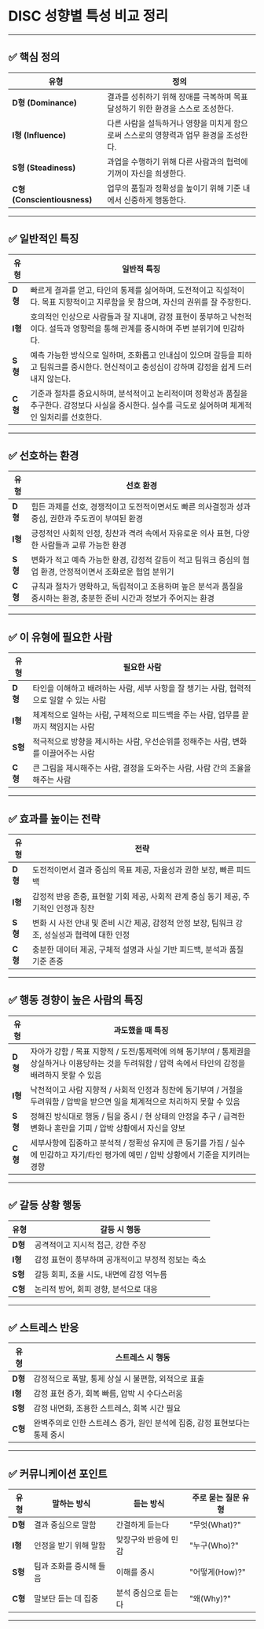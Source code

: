 # DISC 성향별 특성 비교 정리

---

## ✅ 핵심 정의

| 유형 | 정의 |
|------|--------------|
| **D형 (Dominance)** | 결과를 성취하기 위해 장애를 극복하며 목표 달성하기 위한 환경을 스스로 조성한다. |
| **I형 (Influence)** | 다른 사람을 설득하거나 영향을 미치게 함으로써 스스로의 영향력과 업무 환경을 조성한다. |
| **S형 (Steadiness)** | 과업을 수행하기 위해 다른 사람과의 협력에 기꺼이 자신을 희생한다. |
| **C형 (Conscientiousness)** | 업무의 품질과 정확성을 높이기 위해 기준 내에서 신중하게 행동한다. |

---

## ✅ 일반적인 특징

| 유형 | 일반적 특징 |
|------|--------------|
| **D형** | 빠르게 결과를 얻고, 타인의 통제를 싫어하며, 도전적이고 직설적이다. 목표 지향적이고 지루함을 못 참으며, 자신의 권위를 잘 주장한다. |
| **I형** | 호의적인 인상으로 사람들과 잘 지내며, 감정 표현이 풍부하고 낙천적이다. 설득과 영향력을 통해 관계를 중시하며 주변 분위기에 민감하다. |
| **S형** | 예측 가능한 방식으로 일하며, 조화롭고 인내심이 있으며 갈등을 피하고 팀워크를 중시한다. 헌신적이고 충성심이 강하며 감정을 쉽게 드러내지 않는다. |
| **C형** | 기준과 절차를 중요시하며, 분석적이고 논리적이며 정확성과 품질을 추구한다. 감정보다 사실을 중시한다. 실수를 극도로 싫어하며 체계적인 일처리를 선호한다. |

---

## ✅ 선호하는 환경

| 유형 | 선호 환경 |
|------|------------|
| **D형** | 힘든 과제를 선호, 경쟁적이고 도전적이면서도 빠른 의사결정과 성과 중심, 권한과 주도권이 부여된 환경 |
| **I형** | 긍정적인 사회적 인정, 칭찬과 격려 속에서 자유로운 의사 표현, 다양한 사람들과 교류 가능한 환경 |
| **S형** | 변화가 적고 예측 가능한 환경, 감정적 갈등이 적고 팀워크 중심의 협업 환경, 안정적이면서 조화로운 협업 분위기 |
| **C형** | 규칙과 절차가 명확하고, 독립적이고 조용하며 높은 분석과 품질을 중시하는 환경, 충분한 준비 시간과 정보가 주어지는 환경 |

---

## ✅ 이 유형에 필요한 사람

| 유형 | 필요한 사람 |
|------|------------|
| **D형** | 타인을 이해하고 배려하는 사람, 세부 사항을 잘 챙기는 사람, 협력적으로 일할 수 있는 사람 |
| **I형** | 체계적으로 일하는 사람, 구체적으로 피드백을 주는 사람, 업무를 끝까지 책임지는 사람 |
| **S형** | 적극적으로 방향을 제시하는 사람, 우선순위를 정해주는 사람, 변화를 이끌어주는 사람 |
| **C형** | 큰 그림을 제시해주는 사람, 결정을 도와주는 사람, 사람 간의 조율을 해주는 사람 |

---

## ✅ 효과를 높이는 전략

| 유형 | 전략 |
|------|------|
| **D형** | 도전적이면서 결과 중심의 목표 제공, 자율성과 권한 보장, 빠른 피드백 |
| **I형** | 감정적 반응 존중, 표현할 기회 제공, 사회적 관계 중심 동기 제공, 주기적인 인정과 칭찬 |
| **S형** | 변화 시 사전 안내 및 준비 시간 제공, 감정적 안정 보장, 팀워크 강조, 성실성과 협력에 대한 인정 |
| **C형** | 충분한 데이터 제공, 구체적 설명과 사실 기반 피드백, 분석과 품질 기준 존중 |

---

## ✅ 행동 경향이 높은 사람의 특징

| 유형 | 과도했을 때 특징 |
|------|------|
| **D형** | 자아가 강함 / 목표 지향적 / 도전/통제력에 의해 동기부여 / 통제권을 상실하거나 이용당하는 것을 두려워함 / 압력 속에서 타인의 감정을 배려하지 못할 수 있음 |
| **I형** | 낙천적이고 사람 지향적 / 사회적 인정과 칭찬에 동기부여 / 거절을 두려워함 / 압박을 받으면 일을 체계적으로 처리하지 못할 수 있음 |
| **S형** | 정해진 방식대로 행동 / 팀을 중시 / 현 상태의 안정을 추구 / 급격한 변화나 혼란을 기피 / 압박 상황에서 자신을 양보 |
| **C형** | 세부사항에 집중하고 분석적 / 정확성 유지에 큰 동기를 가짐 / 실수에 민감하고 자기/타인 평가에 예민 / 압박 상황에서 기준을 지키려는 경향 |

---

## ✅ 갈등 상황 행동

| 유형 | 갈등 시 행동 |
|------|--------------|
| **D형** | 공격적이고 지시적 접근, 강한 주장 |
| **I형** | 감정 표현이 풍부하며 공개적이고 부정적 정보는 축소 |
| **S형** | 갈등 회피, 조율 시도, 내면에 감정 억누름 |
| **C형** | 논리적 방어, 회피 경향, 분석으로 대응 |

---

## ✅ 스트레스 반응

| 유형 | 스트레스 시 행동 |
|------|------------------|
| **D형** | 감정적으로 폭발, 통제 상실 시 불편함, 외적으로 표출 |
| **I형** | 감정 표현 증가, 회복 빠름, 압박 시 수다스러움 |
| **S형** | 감정 내면화, 조용한 스트레스, 회복 시간 필요 |
| **C형** | 완벽주의로 인한 스트레스 증가, 원인 분석에 집중, 감정 표현보다는 통제 중시 |

---

## ✅ 커뮤니케이션 포인트

| 유형 | 말하는 방식 | 듣는 방식 | 주로 묻는 질문 유형 |
|------|--------------|------------|----------------------|
| **D형** | 결과 중심으로 말함 | 간결하게 듣는다 | "무엇(What)?" |
| **I형** | 인정을 받기 위해 말함 | 맞장구와 반응에 민감 | "누구(Who)?" |
| **S형** | 팀과 조화를 중시해 들음 | 이해를 중시 | "어떻게(How)?" |
| **C형** | 말보단 듣는 데 집중 | 분석 중심으로 듣는다 | "왜(Why)?" |

---

